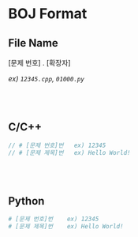 # BOJ Format

## File Name

[문제 번호] . [확장자]

_ex)_ _`12345.cpp`, `01000.py`_

<br/>
<br/>

## C/C++

```C++
// # [문제 번호]번   ex) 12345
// # [문제 제목]번   ex) Hello World!

```

<br/>
<br/>

## Python

```python
# [문제 번호]번    ex) 12345
# [문제 제목]번    ex) Hello World!

```
